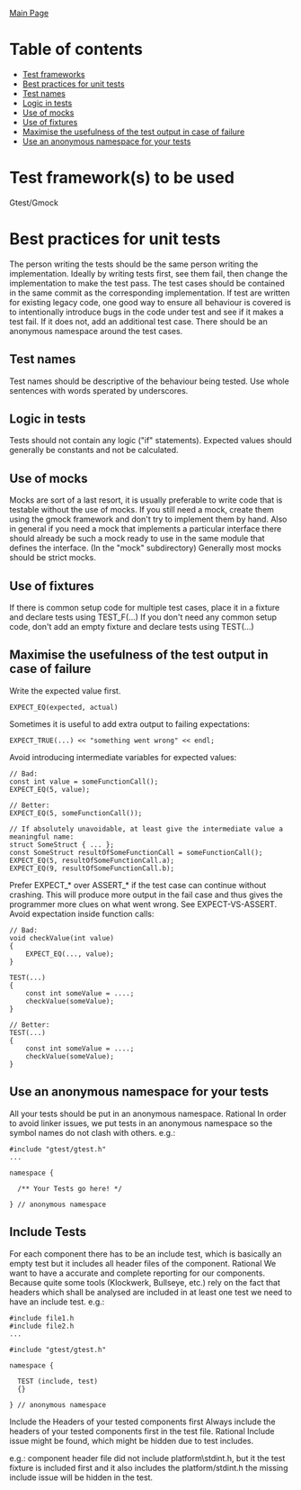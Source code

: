 [Main Page](../README.md)

# Table of contents
* [Test frameworks](#test_frameworks)
* [Best practices for unit tests](#best_practices_for_unit_tests)
* [Test names](#test_names)
* [Logic in tests](#logic_in_tests)
* [Use of mocks](#use_of_mocks)
* [Use of fixtures](#use_of_fixtures)
* [Maximise the usefulness of the test output in case of failure](#)
* [Use an anonymous namespace for your tests](#)

# Test framework(s) to be used
Gtest/Gmock


# Best practices for unit tests

The person writing the tests should be the same person writing the implementation. Ideally by writing tests first, see them fail, then change the implementation to make the test pass.
The test cases should be contained in the same commit as the corresponding implementation.
If test are written for existing legacy code, one good way to ensure all behaviour is covered is to intentionally introduce bugs in the code under test and see if it makes a test fail. If it does not, add an additional test case.
There should be an anonymous namespace around the test cases.
## Test names

Test names should be descriptive of the behaviour being tested. Use whole sentences with words sperated by underscores.
## Logic in tests 
Tests should not contain any logic ("if" statements).
Expected values should generally be constants and not be calculated.
## Use of mocks
Mocks are sort of a last resort, it is usually preferable to write code that is testable without the use of mocks.
If you still need a mock, create them using the gmock framework and don't try to implement them by hand.
Also in general if you need a mock that implements a particular interface there should already be such a mock ready to use in the same module that defines the interface. (In the "mock" subdirectory)
Generally most mocks should be strict mocks.
## Use of fixtures 
If there is common setup code for multiple test cases, place it in a fixture and declare tests using TEST_F(...)
If you don't need any common setup code, don't add an empty fixture and declare tests using TEST(...)
## Maximise the usefulness of the test output in case of failure
Write the expected value first.
```
EXPECT_EQ(expected, actual)
```
Sometimes it is useful to add extra output to failing expectations:
```
EXPECT_TRUE(...) << "something went wrong" << endl;
```
Avoid introducing intermediate variables for expected values:
```
// Bad:
const int value = someFunctionCall();
EXPECT_EQ(5, value);
  
// Better:
EXPECT_EQ(5, someFunctionCall());
  
// If absolutely unavoidable, at least give the intermediate value a meaningful name:
struct SomeStruct { ... };
const SomeStruct resultOfSomeFunctionCall = someFunctionCall();
EXPECT_EQ(5, resultOfSomeFunctionCall.a);
EXPECT_EQ(9, resultOfSomeFunctionCall.b);
```
Prefer EXPECT_* over ASSERT_* if the test case can continue without crashing. This will produce more output in the fail case and thus gives the programmer more clues on what went wrong. See EXPECT-VS-ASSERT.
Avoid expectation inside function calls:
```
// Bad:
void checkValue(int value)
{
    EXPECT_EQ(..., value);
}
  
TEST(...)
{
    const int someValue = ....;
    checkValue(someValue);
}
  
// Better:
TEST(...)
{
    const int someValue = ....;
    checkValue(someValue);
}
```

## Use an anonymous namespace for your tests
All your tests should be put in an anonymous namespace.
Rational
In order to avoid linker issues, we put tests in an anonymous namespace so the symbol names do not clash with others.
e.g.:
```
#include "gtest/gtest.h"
...
  
namespace {
  
  /** Your Tests go here! */
  
} // anonymous namespace
```

## Include Tests

For each component there has to be an include test, which is basically an empty test but it includes all header files of the component.
Rational
We want to have a accurate and complete reporting for our components. Because quite some tools (Klockwerk, Bullseye, etc.) rely on the fact that headers which shall be analysed are included in at least one test we need to have an include test.
e.g.:
```
#include file1.h
#include file2.h
...
  
#include "gtest/gtest.h"
  
namespace {
  
  TEST (include, test)
  {}
  
} // anonymous namespace
```
  
Include the Headers of your tested components first
Always include the headers of your tested components first in the test file.
Rational
Include issue might be found, which might be hidden due to test includes.

e.g.:
component header file did not include platform\stdint.h, but it the test fixture is included first and it also includes the platform/stdint.h the missing include issue will be hidden in the test.
